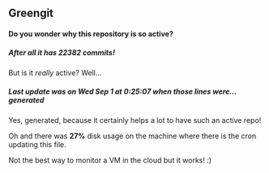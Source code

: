 ## Greengit

#### Do you wonder why this repository is so active?

##### After all it has 22382 commits!

But is it *really* active? Well...

##### Last update was on Wed Sep 1 at 0:25:07 when those lines were... generated

Yes, generated, because it certainly helps a lot to have such an active repo!

Oh and there was **27%** disk usage on the machine
where there is the cron updating this file.

Not the best way to monitor a VM in the cloud but it works! :)
